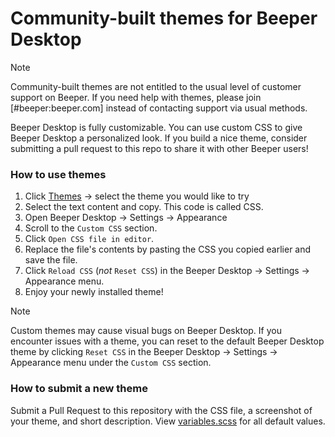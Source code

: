 # Community-built themes for Beeper Desktop

> [!NOTE]
> Community-built themes are not entitled to the usual level of customer support on Beeper. If you need help with themes, please join [#beeper:beeper.com] instead of contacting support via usual methods.

Beeper Desktop is fully customizable. You can use custom CSS to give Beeper Desktop a personalized look. If you build a nice theme, consider submitting a pull request to this repo to share it with other Beeper users!


### How to use themes
1. Click [Themes](https://github.com/beeper/themes/tree/main/themes) -> select the theme you would like to try
2. Select the text content and copy. This code is called CSS.
3. Open Beeper Desktop -> Settings -> Appearance
4. Scroll to the `Custom CSS` section.
5. Click `Open CSS file in editor`.
6. Replace the file's contents by pasting the CSS you copied earlier and save the file.
7. Click `Reload CSS` (*not* `Reset CSS`) in the Beeper Desktop -> Settings -> Appearance menu.
8. Enjoy your newly installed theme!

> [!NOTE]
> Custom themes may cause visual bugs on Beeper Desktop. If you encounter issues with a theme, you can reset to the default Beeper Desktop theme by clicking `Reset CSS` in the Beeper Desktop -> Settings -> Appearance menu under the `Custom CSS` section.


### How to submit a new theme

Submit a Pull Request to this repository with the CSS file, a screenshot of your theme, and short description.
View [variables.scss](https://github.com/beeper/themes/blob/main/deprecated-v3/variables.scss) for all default values.
